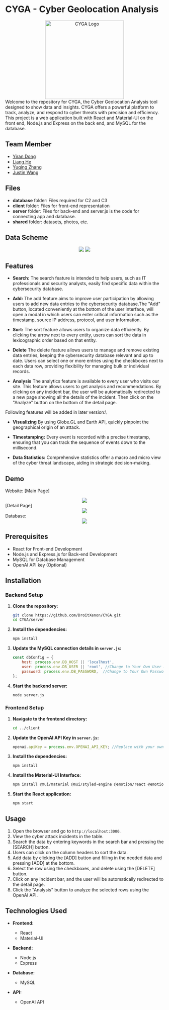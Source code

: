 # CYGA - Cyber Geolocation Analysis
<div align="center">
<img src="shared/constants/logo.png" alt="CYGA Logo" width="250"/>
</div>
Welcome to the repository for CYGA, the Cyber Geolocation Analysis tool designed to show data and insights. CYGA offers a powerful platform to track, analyze, and respond to cyber threats with precision and efficiency. This project is a web application built with React and Material-UI on the front end, Node.js and Express on the back end, and MySQL for the database. 

## Team Member
* [Yiran Dong](https://github.com/Rileyyiran)
* [Liang He](https://github.com/zaizaijiayou)
* [Yuqing Zhang](https://github.com/Yuqing-Zhang-branch)
* [Justin Wang](https://github.com/DroitXenon)  

## Files
- **database** folder: Files required for C2 and C3
- **client** folder: Files for front-end representation
- **server** folder: Files for back-end and server.js is the code for connecting app and database.
- **shared** folder: datasets, photos, etc.

## Data Scheme

<div align="center">
<img src="shared/constants/erdiagram.jpeg"/>
<img src="shared/constants/scheme.jpeg"/>
</div>

## Features

- **Search:** The search feature is intended to help users, such as IT professionals and security analysts, easily find specific data within the cybersecurity database.

- **Add:** The add feature aims to improve user participation by allowing users to add new data entries to the cybersecurity database.The "Add" button, located conveniently at the bottom of the user interface, will open a modal in which users can enter critical information such as the timestamp, source IP address, protocol, and user information. 

- **Sort:** The sort feature allows users to organize data efficiently. By clicking the arrow next to every entity, users can sort the data in lexicographic order based on that entity.

- **Delete** The delete feature allows users to manage and remove existing data entries, keeping the cybersecurity database relevant and up to date. Users can select one or more entries using the checkboxes next to each data row, providing flexibility for managing bulk or individual records. 

- **Analysis** The analytics feature is available to every user who visits our site. This feature allows users to get analysis and recommendations. By clicking on any incident bar, the user will be automatically redirected to a new page showing all the details of the incident. Then click on the "Analyze" button on the bottom of the detail page. 

Following features will be added in later version:\

- **Visualizing** By using Globe.GL and Earth API, quickly pinpoint the geographical origin of an attack.

- **Timestamping:** Every event is recorded with a precise timestamp, ensuring that you can track the sequence of events down to the millisecond.

- **Data Statistics:** Comprehensive statistics offer a macro and micro view of the cyber threat landscape, aiding in strategic decision-making.

## Demo
Website:
[Main Page]
<div align="center">
<img src="shared/constants/demomainpage.png"/>
</div>
[Detail Page]
<div align="center">
<img src="shared/constants/demodetailpage.png"/>
</div>
Database:
<div align="center">
<img src="shared/constants/database.png"/>
</div>

## Prerequisites
- React for Front-end Development
- Node.js and Express.js for Back-end Development
- MySQL for Database Management
- OpenAI API key (Optional)

## Installation

### Backend Setup

1. **Clone the repository:**

    ```bash
    git clone https://github.com/DroitXenon/CYGA.git
    cd CYGA/server
    ```

2. **Install the dependencies:**

    ```bash
    npm install
    ```

3. **Update the MySQL connection details in `server.js`:**

    ```javascript
    const dbConfig = {
        host: process.env.DB_HOST || 'localhost',
        user: process.env.DB_USER || 'root', //Change to Your Own User Name
        password: process.env.DB_PASSWORD,  //Change to Your Own Password
    };
    ```

5. **Start the backend server:**

    ```bash
    node server.js
    ```

### Frontend Setup

1. **Navigate to the frontend directory:**

    ```bash
    cd ../client
    ```

2. **Update the OpenAI API Key in `server.js`:**

    ```javascript
    openai.apiKey = process.env.OPENAI_API_KEY; //Replace with your own API key
    ```

2. **Install the dependencies:**

    ```bash
    npm install
    ```

2. **Install the Material-UI Interface:**

    ```bash
    npm install @mui/material @mui/styled-engine @emotion/react @emotion/styled
    ```

3. **Start the React application:**

    ```bash
    npm start
    ```

## Usage

1. Open the browser and go to `http://localhost:3000`.
2. View the cyber attack incidents in the table.
3. Search the data by entering keywords in the search bar and pressing the [SEARCH] button.
4. Users can click on the column headers to sort the data.
5. Add data by clicking the [ADD] button and filling in the needed data and pressing [ADD] at the bottom.
6. Select the row using the checkboxes, and delete using the [DELETE] button.
7. Click on any incident bar, and the user will be automatically redirected to the detail page.
8. Click the "Analysis" button to analyze the selected rows using the OpenAI API.

## Technologies Used

- **Frontend:**
  - React
  - Material-UI

- **Backend:**
  - Node.js
  - Express

- **Database:**
  - MySQL

- **API:**
  - OpenAI API
